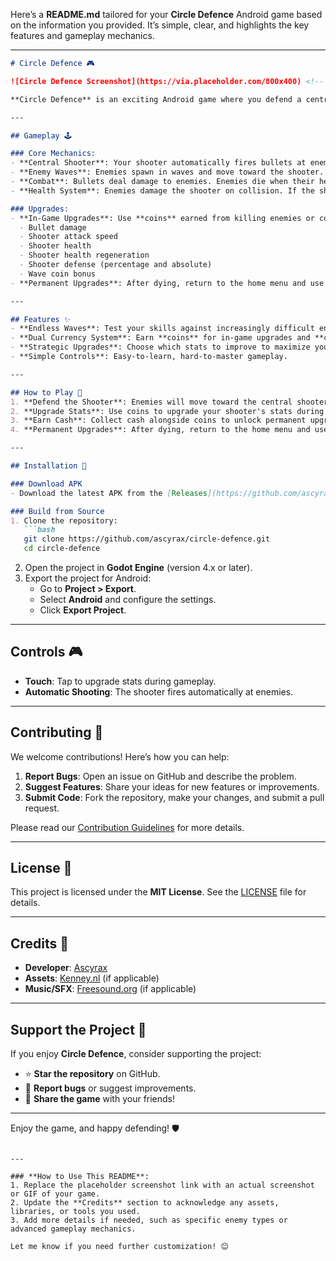 Here’s a **README.md** tailored for your **Circle Defence** Android game based on the information you provided. It’s simple, clear, and highlights the key features and gameplay mechanics.

---

```markdown
# Circle Defence 🎮

![Circle Defence Screenshot](https://via.placeholder.com/800x400) <!-- Add a screenshot or GIF of your game here -->

**Circle Defence** is an exciting Android game where you defend a central shooter from waves of enemies. Strategize, upgrade, and survive as long as you can to earn coins and cash, which you can use to permanently improve your shooter's stats. How long can you last?

---

## Gameplay 🕹️

### Core Mechanics:
- **Central Shooter**: Your shooter automatically fires bullets at enemies. Upgrade its stats to survive longer.
- **Enemy Waves**: Enemies spawn in waves and move toward the shooter. Each wave gets stronger!
- **Combat**: Bullets deal damage to enemies. Enemies die when their health reaches 0.
- **Health System**: Enemies damage the shooter on collision. If the shooter's health reaches 0, it's game over!

### Upgrades:
- **In-Game Upgrades**: Use **coins** earned from killing enemies or completing waves to upgrade:
  - Bullet damage
  - Shooter attack speed
  - Shooter health
  - Shooter health regeneration
  - Shooter defense (percentage and absolute)
  - Wave coin bonus
- **Permanent Upgrades**: After dying, return to the home menu and use **cash** (earned alongside coins) to permanently upgrade your shooter's stats for future games.

---

## Features ✨
- **Endless Waves**: Test your skills against increasingly difficult enemies.
- **Dual Currency System**: Earn **coins** for in-game upgrades and **cash** for permanent upgrades.
- **Strategic Upgrades**: Choose which stats to improve to maximize your survival.
- **Simple Controls**: Easy-to-learn, hard-to-master gameplay.

---

## How to Play 🎯
1. **Defend the Shooter**: Enemies will move toward the central shooter. Survive as long as you can!
2. **Upgrade Stats**: Use coins to upgrade your shooter's stats during gameplay.
3. **Earn Cash**: Collect cash alongside coins to unlock permanent upgrades.
4. **Permanent Upgrades**: After dying, return to the home menu and use cash to permanently improve your shooter for the next run.

---

## Installation 📲

### Download APK
- Download the latest APK from the [Releases](https://github.com/ascyrax/circle-defence/releases) section.

### Build from Source
1. Clone the repository:
   ```bash
   git clone https://github.com/ascyrax/circle-defence.git
   cd circle-defence
   ```
2. Open the project in **Godot Engine** (version 4.x or later).
3. Export the project for Android:
   - Go to **Project > Export**.
   - Select **Android** and configure the settings.
   - Click **Export Project**.

---

## Controls 🎮
- **Touch**: Tap to upgrade stats during gameplay.
- **Automatic Shooting**: The shooter fires automatically at enemies.

---

## Contributing 🤝
We welcome contributions! Here’s how you can help:
1. **Report Bugs**: Open an issue on GitHub and describe the problem.
2. **Suggest Features**: Share your ideas for new features or improvements.
3. **Submit Code**: Fork the repository, make your changes, and submit a pull request.

Please read our [Contribution Guidelines](CONTRIBUTING.md) for more details.

---

## License 📜
This project is licensed under the **MIT License**. See the [LICENSE](LICENSE) file for details.

---

## Credits 🙏
- **Developer**: [Ascyrax](https://github.com/ascyrax)
- **Assets**: [Kenney.nl](https://kenney.nl/assets) (if applicable)
- **Music/SFX**: [Freesound.org](https://freesound.org/) (if applicable)

---

## Support the Project 💖
If you enjoy **Circle Defence**, consider supporting the project:
- ⭐ **Star the repository** on GitHub.
- 🐛 **Report bugs** or suggest improvements.
- 💬 **Share the game** with your friends!

---

Enjoy the game, and happy defending! 🛡️
```

---

### **How to Use This README**:
1. Replace the placeholder screenshot link with an actual screenshot or GIF of your game.
2. Update the **Credits** section to acknowledge any assets, libraries, or tools you used.
3. Add more details if needed, such as specific enemy types or advanced gameplay mechanics.

Let me know if you need further customization! 😊
